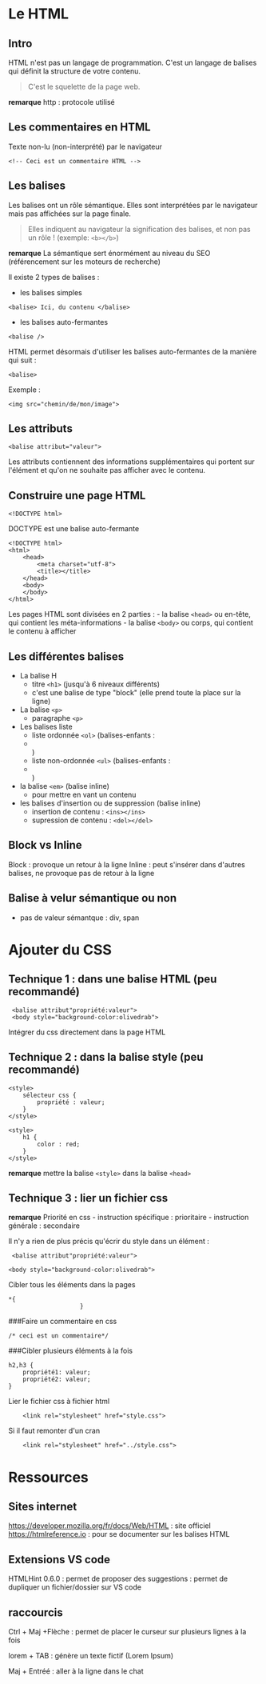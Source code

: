 # Le HTML

## Intro

HTML n'est pas un langage de programmation. C'est un langage de balises qui définit la structure de votre contenu.

> C'est le squelette de la page web.

**remarque**
http : protocole utilisé 

## Les commentaires en HTML
Texte non-lu (non-interprété) par le navigateur
```
<!-- Ceci est un commentaire HTML -->
```

## Les balises

Les balises ont un rôle sémantique. Elles sont interprétées par le navigateur mais pas affichées sur la page finale. 
> Elles indiquent au navigateur la signification des balises, et non pas un rôle ! (exemple: `<b></b>`)

**remarque**
La sémantique sert énormément au niveau du SEO (référencement sur les moteurs de recherche)

Il existe 2 types de balises :
- les balises simples
```
<balise> Ici, du contenu </balise>
```
- les balises auto-fermantes
```
<balise />
```
HTML permet désormais d'utiliser les balises auto-fermantes de la manière qui suit :
```
<balise>
```
Exemple :
```
<img src="chemin/de/mon/image">
```

## Les attributs
```
<balise attribut="valeur">
```
Les attributs contiennent des informations supplémentaires qui portent sur l'élément et qu'on ne souhaite pas afficher avec le contenu.

## Construire une page HTML
```
<!DOCTYPE html>
```
DOCTYPE est une balise auto-fermante

```
<!DOCTYPE html>
<html>
    <head>
        <meta charset="utf-8">
        <title></title>
    </head>
    <body>
    </body>
</html>
```
Les pages HTML sont divisées en 2 parties :
    - la balise `<head>` ou en-tête, qui contient les méta-informations
    - la balise `<body>` ou corps, qui contient le contenu à afficher

## Les différentes balises 
- La balise H
    - titre `<h1>` (jusqu'à 6 niveaux différents)
    - c'est une balise de type "block" (elle prend toute la place sur la ligne)
- La balise `<p>`
    - paragraphe `<p>`
- Les balises liste
    - liste ordonnée `<ol>` (balises-enfants : <li></li>)
    - liste non-ordonnée `<ul>` (balises-enfants : <li></li>)
- la balise `<em>` (balise inline)
    - pour mettre en vant un contenu
- les balises d'insertion ou de suppression (balise inline)
    - insertion de contenu : `<ins></ins>`
    - supression de contenu : `<del></del>`

## Block vs Inline
Block : provoque un retour à la ligne
Inline : peut s'insérer dans d'autres balises, ne provoque pas de retour à la ligne

## Balise à velur sémantique ou non
- pas de valeur sémantque : div, span

# Ajouter du CSS
## Technique 1  : dans une balise HTML (peu recommandé)
```
 <balise attribut"propriété:valeur">
 <body style="background-color:olivedrab">
```
Intégrer du css directement dans la page HTML


## Technique 2 : dans la balise style (peu recommandé)
```
<style>
    sélecteur css {
        propriété : valeur;
    }
</style>
```
```
<style>
    h1 {
        color : red;
    }
</style>
```
**remarque** mettre la balise `<style>` dans la balise `<head>`

## Technique 3 : lier un fichier css

**remarque**
Priorité en css
    - instruction spécifique : prioritaire
    - instruction générale : secondaire

Il n'y a rien de plus précis qu'écrir du style dans un élément :
```
 <balise attribut"propriété:valeur">
 ```
 ```
 <body style="background-color:olivedrab">
```

Cibler tous les éléments dans la pages
```
*{
                    }
```

###Faire un commentaire en css
```
/* ceci est un commentaire*/
```

###Cibler plusieurs éléments à la fois
```
h2,h3 {
    propriété1: valeur;
    propriété2: valeur;
}
```

Lier le fichier css à fichier html
```
    <link rel="stylesheet" href="style.css">
```
Si il faut remonter d'un cran
```
    <link rel="stylesheet" href="../style.css">
```
# Ressources
## Sites internet
https://developer.mozilla.org/fr/docs/Web/HTML : site officiel
https://htmlreference.io : pour se documenter sur les balises HTML

## Extensions VS code
HTMLHint 0.6.0 : permet de proposer des suggestions
 : permet de dupliquer un fichier/dossier sur VS code

## raccourcis
Ctrl + Maj +Flèche : permet de placer le curseur sur plusieurs lignes à la fois

lorem + TAB : génère un texte fictif (Lorem Ipsum)

Maj + Entréé : aller à la ligne dans le chat


